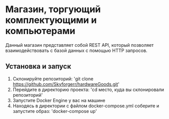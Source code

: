 # Магазин, торгующий комплектующими и компьютерами
Данный магазин представляет собой REST API, который позволяет взаимодействовать с базой данных с помощью HTTP запросов.
## Установка и запуск
1. Склонируйте репозиторий: 'git clone https://github.com/Skyforgerr/hardwareGoods.git'
2. Перейдите в директорию проекта: 'cd место, куда вы склонировали репозиторий'
3. Запустите Docker Engine у вас на машине
4. Находясь в директории с файлом docker-compose.yml соберите и запустите образ: 'docker-compose up'